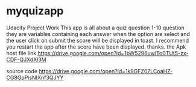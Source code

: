 # myquizapp
Udacity Project Work
This app is all about a quiz question 1-10 question
they are variables containing each answer when the option are select and the user click on submit
the score will be displayed in toast.
I recommend you restart the app after the score have been displayed.
thanks.
the Apk host file link https://drive.google.com/open?id=1bW5296uwlTo0TUt5-zx-CDF-QJXdXl3M

source code https://drive.google.com/open?id=1k9GFZ07LCoaHZ-CG8GpPisNIXnf3QJYY
